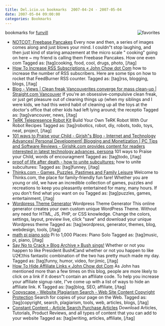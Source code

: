 ```yaml
---
title: Del.icio.us bookmarks  2007-04-24 - 2007-05-04
date: 2007-05-04 09:00:00
categories: Bookmarks
---
```

bookmarks for <a href="http://del.icio.us/funvill"> funvill</a>
<a href="http://del.icio.us/funvill"> <img src="/public/uploads/2007/03/favorites_icon.thumbnail.jpg" alt="favorites" align="right" /></a>
<ul>
	<li><a href="http://www.notcot.com/archives/2007/04/freebase_pancak.php" title="http://www.notcot.com/archives/2007/04/freebase_pancak.php">NOTCOT: Freebase Pancakes</a>
Every now and then, a series of images comes along and just blows your mind. I couldn&quot;t stop laughing, and then just kind of staring amazement at the micro scale "
cooking" going on here ~ my friend is calling them Freebase Pancakes. How one even com Tagged as: [tag]cooking, food, cool, drugs, photo, [/tag]</li>
	<li><a href="http://www.johnchow.com/how-to-increase-rss-subscriptions/" title="http://www.johnchow.com/how-to-increase-rss-subscriptions/">How To Increase RSS Subscriptions « John Chow dot Com</a>
how to increase the number of RSS subscribers. Here are some tips on how to rocket that FeedBurner RSS counter. Tagged as: [tag]rss, blogging, blogs, [/tag]</li>
	<li><a href="http://www.straight.com/article-87493/clean-freak-vancouverites-converge-for-mass-clean-up" title="http://www.straight.com/article-87493/clean-freak-vancouverites-converge-for-mass-clean-up">Blog - Views | Clean freak Vancouverites converge for mass clean-up | Straight.com Vancouver</a>
If you're an obsessive-compulsive clean freak, or just get pleasure out of cleaning things up (when my siblings and I were kids, we had this weird habit of cleaning up all the toys at the doctor's office that other kids had left lying around; the receptio Tagged as: [tag]vancouver, news, [/tag]</li>
	<li><a href="http://www.terk.ri.cmu.edu/recipes/index.php" title="http://www.terk.ri.cmu.edu/recipes/index.php">TeRK Telepresence Robot Kit</a>
Build Your Own TeRK Robot With Our Robot Recipes Tagged as: [tag]robotics, robot, diy, robots, todo, toys, neat, project, [/tag]</li>
	<li><a href="http://girishk.com/2007/04/24/101-ways-to-praise-your-child/" title="http://girishk.com/2007/04/24/101-ways-to-praise-your-child/">101 ways to Praise your Child - Girish&quot;s Blog - Internet and Technology Advances| Personal Development| Blogging and Monetization | PC Tips and Software Reviews - Girishk.com provides content for readers interested in latest technology advances, persona</a>
101 ways to Praise your Child, words of encouragment Tagged as: [tag]todo, [/tag]</li>
	<li><a href="http://heinousbitca.livejournal.com/225929.html?view=935817#t935817" title="http://heinousbitca.livejournal.com/225929.html?view=935817#t935817">proof of life after death - how to unite subcultures:</a>
how to unite subcultures: Tagged as: [tag]funney, [/tag]</li>
	<li><a href="http://thinks.com/" title="http://thinks.com/">Thinks.com - Games, Puzzles, Pastimes and Family Leisure</a>
Welcome to Thinks.com, the place for family-friendly fun fare! Whether you are young or old, we have an incredible collection of games, puzzles and recreations to keep you pleasantly entertained for many, many hours.  If you don't find what you want on ou Tagged as: [tag]puzzles, games, entertainment, [/tag]</li>
	<li><a href="http://www.yvoschaap.com/wpthemegen/" title="http://www.yvoschaap.com/wpthemegen/">Wordpress Theme Generator</a>
Wordpress Theme Generator This online generator creates your own custom unique WordPress Theme. Without any need for HTML, JS, PHP, or CSS knowledge.  Change the colors, settings, layout, preview live, click "save" and download your unique Wordpress theme Tagged as: [tag]wordpress, generator, themes, blog, webdesign, tools, [/tag]</li>
	<li><a href="http://www.tomdukich.com/math%20pi%20piano%20solo.html" title="http://www.tomdukich.com/math%20pi%20piano%20solo.html">math pi piano solo</a>
Pi to 1,000 Places: Piano Solo Tagged as: [tag]music, pi, piano, [/tag]</li>
	<li><a href="http://www.saynotocrack.com/index.php/2007/04/23/bush-sings/" title="http://www.saynotocrack.com/index.php/2007/04/23/bush-sings/">Say No to Crack » Blog Archive » Bush sings!</a>
Whether or not you happen to like President Bush€¦and whether or not you happen to like U2€¦this fantastic combination of the two has pretty much made my day. Tagged as: [tag]funny, humor, video, for:jimic, [/tag]</li>
	<li><a href="http://www.johnchow.com/how-to-hide-affiliate-links/" title="http://www.johnchow.com/how-to-hide-affiliate-links/">How To Hide Affiliate Links « John Chow dot Com</a>
As John has mentioned more than a few times on this blog, people are more likely to click on a link if it doesn&quot;t contain an affiliate code. To help you increase your affiliate signup rate, I&quot;ve come up with a list of ways to hide an affiliate link. K Tagged as: [tag]blog, SEO, affiliate, [/tag]</li>
	<li><a href="http://copyscape.com/" title="http://copyscape.com/">Copyscape - Website Plagiarism Search - Web Site Content Copyright Protection</a>
Search for copies of your page on the Web. Tagged as: [tag]copyright, search, plagiarism, tools, web, articles, blogs, [/tag]</li>
	<li><a href="http://www.constant-content.com/" title="http://www.constant-content.com/">Constant Content - Article Search Purchase Articles</a>
Download Articles, Tutorials, Product Reviews, and all types of content that you can add to your website Tagged as: [tag]writing, articles, affiliate, [/tag]</li>
</ul>
